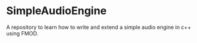 # SimpleAudioEngine
A repository to learn how to write and extend a simple audio engine in c++ using FMOD.
